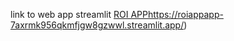 link to web app streamlit [ROI APP](https://roiappapp-7axrmk956qkmfjgw8gzwwl.streamlit.app/)https://roiappapp-7axrmk956qkmfjgw8gzwwl.streamlit.app/)

